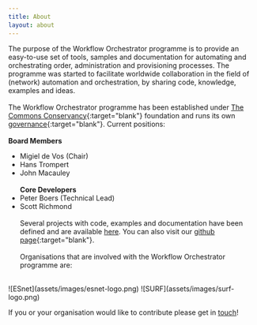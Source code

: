 ```yaml
---
title: About
layout: about
---
```


The purpose of the Workflow Orchestrator programme is to provide an
easy-to-use set of tools, samples and documentation for automating 
and orchestrating order, administration and provisioning processes.
The programme was started to facilitate worldwide collaboration in 
the field of (network) automation and orchestration, by sharing code, 
knowledge, examples and ideas. 
<br><br>
The Workflow Orchestrator programme has been established under [The 
Commons Conservancy](https://commonsconservancy.org/programmes/){:target="blank"} 
foundation and runs its own [governance](https://dracc.commonsconservancy.org/0029/){:target="blank"}. 
Current positions:
<br><br>
**Board Members**<br>
* Migiel de Vos (Chair)
* Hans Trompert
* John Macauley
<br><br>
**Core Developers**<br>
* Peter Boers (Technical Lead)
* Scott Richmond
<br><br>
Several projects with code, examples and documentation have been defined
and are available [here](project). You can also visit our [github page](https://github.com/workfloworchestrator/){:target="blank"}.
<br><br>
Organisations that are involved with the Workflow Orchestrator programme are:
<br>
![ESnet](assets/images/esnet-logo.png)
![SURF](assets/images/surf-logo.png)

If you or your organisation would like to contribute please get in [touch](contact)!

